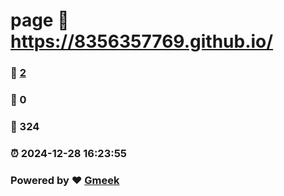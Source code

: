 # page :link: https://8356357769.github.io/ 
### :page_facing_up: [2](https://8356357769.github.io//tag.html) 
### :speech_balloon: 0 
### :hibiscus: 324 
### :alarm_clock: 2024-12-28 16:23:55 
### Powered by :heart: [Gmeek](https://github.com/Meekdai/Gmeek)
